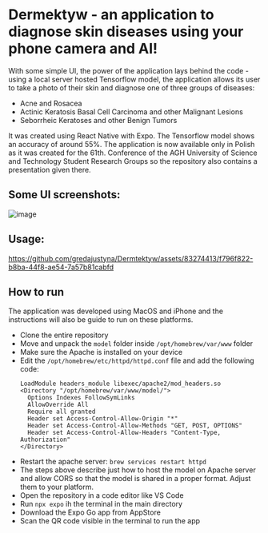 # Dermektyw - an application to diagnose skin diseases using your phone camera and AI!

With some simple UI, the power of the application lays behind the code - using a local server hosted Tensorflow model, the application allows its user to take a photo of their skin and diagnose one of three groups of diseases:
- Acne and Rosacea
- Actinic Keratosis Basal Cell Carcinoma and other Malignant Lesions
- Seborrheic Keratoses and other Benign Tumors

It was created using React Native with Expo. The Tensorflow model shows an accuracy of around 55%. The application is now available only in Polish as it was created for the 61th. Conference of the AGH University of Science and Technology Student Research Groups so the repository also contains a presentation given there.

## Some UI screenshots:
![image](https://github.com/gredajustyna/Dermtektyw/assets/83274413/e58e5fd5-baeb-4260-9555-15386e9c104c)

## Usage:

https://github.com/gredajustyna/Dermtektyw/assets/83274413/f796f822-b8ba-44f8-ae54-7a57b81cabfd

## How to run
The application was developed using MacOS and iPhone and the instructions will also be guide to run on these platforms. 
- Clone the entire repository
- Move and unpack the `model` folder inside `/opt/homebrew/var/www` folder
- Make sure the Apache is installed on your device
- Edit the `/opt/homebrew/etc/httpd/httpd.conf` file and add the following code:
  ```
  LoadModule headers_module libexec/apache2/mod_headers.so
  <Directory "/opt/homebrew/var/www/model/">
    Options Indexes FollowSymLinks
    AllowOverride All
    Require all granted
    Header set Access-Control-Allow-Origin "*"
    Header set Access-Control-Allow-Methods "GET, POST, OPTIONS"
    Header set Access-Control-Allow-Headers "Content-Type, Authorization"
  </Directory>
  ```
- Restart the apache server: `brew services restart httpd`
- The steps above describe just how to host the model on Apache server and allow CORS so that the model is shared in a proper format. Adjust them to your platform.
- Open the repository in a code editor like VS Code
- Run `npx expo` ih the terminal in the main directory
- Download the Expo Go app from AppStore
- Scan the QR code visible in the terminal to run the app
